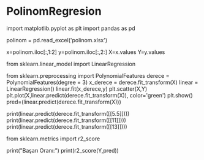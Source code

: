 # PolinomRegresion


import matplotlib.pyplot as plt
import pandas as pd

polinom = pd.read_excel('polinom.xlsx')

x=polinom.iloc[:,1:2]
y=polinom.iloc[:,2:]
X=x.values
Y=y.values


from sklearn.linear_model import LinearRegression


from sklearn.preprocessing import PolynomialFeatures
derece = PolynomialFeatures(degree = 3)
x_derece = derece.fit_transform(X)
linear = LinearRegression() 
linear.fit(x_derece,y)
plt.scatter(X,Y)
plt.plot(X,linear.predict(derece.fit_transform(X)), color='green')
plt.show()
pred=(linear.predict(derece.fit_transform(X)))

print(linear.predict(derece.fit_transform([[5.5]]))) 
print(linear.predict(derece.fit_transform([[11]]))) 
print(linear.predict(derece.fit_transform([[13]]))) 

from sklearn.metrics import r2_score

print("Başarı Oranı:")
print(r2_score(Y,pred))
